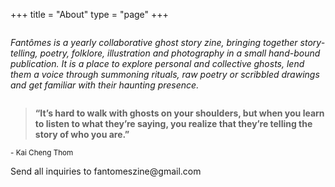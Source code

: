 +++
title = "About"
type = "page"
+++

<div class="small-separator medium-padding-top">
  <img src="/img/small-separator.png" alt="" />
</div>
  <p class="center">
    <em>Fantômes is a yearly collaborative ghost story zine, bringing together
    story-telling, poetry, folklore, illustration and photography in a small
    hand-bound publication. It is a place to explore personal and
    collective ghosts, lend them a voice through summoning rituals, raw
    poetry or scribbled drawings and get familiar with their haunting
    presence.</em>
  </p>
  <div class="small-separator medium-padding-top">
    <img src="/img/small-separator.png" alt="" />
  </div>
  <blockquote>
    <strong>
      “It’s hard to walk with ghosts on your shoulders, but when you learn
      to listen to what they’re saying, you realize that they’re telling
      the story of who you are.”
    </strong>
  </blockquote>
  <small>- Kai Cheng Thom </small>
<br />
<p class="center">
Send all inquiries to fantomeszine@gmail.com
</p>
